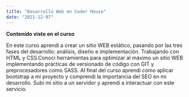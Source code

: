 ```yaml
---
title: "Desarrollo Web en Coder House"
date: "2021-12-07"
---
```



**Contenido visto en el curso**

En este curso aprendi a crear un sitio WEB estático, pasando por las tres fases del desarrollo: análisis, diseño e implementación. Trabajando con HTML y CSS.Conoci herramientas para optimizar al máximo un sitio WEB implementando prácticas de versionado de código con GIT y preprocesadores como SASS. Al final del curso aprendi cómo aplicar bootstrap a mi proyecto y comprendi la importancia del SEO en mi desarrollo. Subi mi sitio a un servidor y aprendi a
interactuar con este servicio. 
